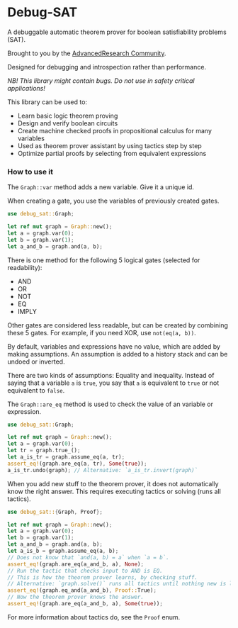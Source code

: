 # Debug-SAT

A debuggable automatic theorem prover for boolean satisfiability problems (SAT).

Brought to you by the [AdvancedResearch Community](https://advancedresearch.github.io/).

Designed for debugging and introspection rather than performance.

*NB! This library might contain bugs. Do not use in safety critical applications!*

This library can be used to:

- Learn basic logic theorem proving
- Design and verify boolean circuits
- Create machine checked proofs in propositional calculus for many variables
- Used as theorem prover assistant by using tactics step by step
- Optimize partial proofs by selecting from equivalent expressions

### How to use it

The `Graph::var` method adds a new variable.
Give it a unique id.

When creating a gate, you use the variables of previously created gates.

```rust
use debug_sat::Graph;

let ref mut graph = Graph::new();
let a = graph.var(0);
let b = graph.var(1);
let a_and_b = graph.and(a, b);
```

There is one method for the following 5 logical gates (selected for readability):

- AND
- OR
- NOT
- EQ
- IMPLY

Other gates are considered less readable, but can be created by combining these 5 gates.
For example, if you need XOR, use `not(eq(a, b))`.

By default, variables and expressions have no value, which are added by making assumptions.
An assumption is added to a history stack and can be undoed or inverted.

There are two kinds of assumptions: Equality and inequality.
Instead of saying that a variable `a` is `true`,
you say that `a` is equivalent to `true` or not equivalent to `false`.

The `Graph::are_eq` method is used to check the value of an variable or expression.

```rust
use debug_sat::Graph;

let ref mut graph = Graph::new();
let a = graph.var(0);
let tr = graph.true_();
let a_is_tr = graph.assume_eq(a, tr);
assert_eq!(graph.are_eq(a, tr), Some(true));
a_is_tr.undo(graph); // Alternative: `a_is_tr.invert(graph)`
```

When you add new stuff to the theorem prover, it does not automatically know the right answer.
This requires executing tactics or solving (runs all tactics).

```rust
use debug_sat::{Graph, Proof};

let ref mut graph = Graph::new();
let a = graph.var(0);
let b = graph.var(1);
let a_and_b = graph.and(a, b);
let a_is_b = graph.assume_eq(a, b);
// Does not know that `and(a, b) = a` when `a = b`.
assert_eq!(graph.are_eq(a_and_b, a), None);
// Run the tactic that checks input to AND is EQ.
// This is how the theorem prover learns, by checking stuff.
// Alternative: `graph.solve()` runs all tactics until nothing new is learned.
assert_eq!(graph.eq_and(a_and_b), Proof::True);
// Now the theorem prover knows the answer.
assert_eq!(graph.are_eq(a_and_b, a), Some(true));
```

For more information about tactics do, see the `Proof` enum.
